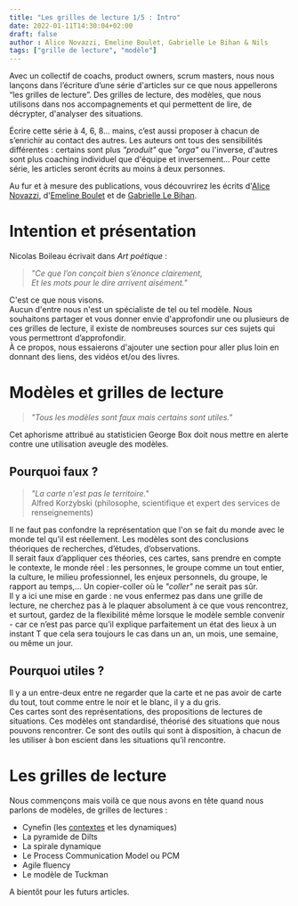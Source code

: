 ```yaml
---
title: "Les grilles de lecture 1/5 : Intro"
date: 2022-01-11T14:30:04+02:00
draft: false
author : Alice Novazzi, Emeline Boulet, Gabrielle Le Bihan & Nils
tags: ["grille de lecture", "modèle"]
---
```


Avec un collectif de coachs, product owners, scrum masters, nous nous lançons dans l’écriture d’une série d'articles sur ce que nous appellerons “les grilles de lecture”. Des grilles de lecture, des modèles, que nous utilisons dans nos accompagnements et qui permettent de lire, de décrypter, d'analyser des situations.

Écrire cette série à 4, 6, 8... mains, c’est aussi proposer à chacun de s’enrichir au contact des autres. Les auteurs ont tous des sensibilités différentes : certains sont plus *"produit"* que *"orga"* ou l'inverse, d'autres sont plus coaching individuel que d'équipe et inversement…
Pour cette série, les articles seront écrits au moins à deux personnes.

Au fur et à mesure des publications, vous découvrirez les écrits d'[Alice Novazzi](https://www.linkedin.com/in/alicenovazzi/), d'[Emeline Boulet](https://www.linkedin.com/in/emelineboulet/) et de [Gabrielle Le Bihan](https://www.linkedin.com/in/gabriellelebihan/).

# Intention et présentation

Nicolas Boileau écrivait dans *Art poétique* :  

> *"Ce que l’on conçoit bien s’énonce clairement,  
Et les mots pour le dire arrivent aisément."*  

C'est ce que nous visons.  
Aucun d'entre nous n'est un spécialiste de tel ou tel modèle. Nous souhaitons partager et vous donner envie d'approfondir une ou plusieurs de ces grilles de lecture, il existe de nombreuses sources sur ces sujets qui vous permettront d’approfondir.  
À ce propos, nous essaierons d'ajouter une section pour aller plus loin en donnant des liens, des vidéos et/ou des livres.

# Modèles et grilles de lecture

>*"Tous les modèles sont faux mais certains sont utiles."*  

Cet aphorisme attribué au statisticien George Box doit nous mettre en alerte contre une utilisation aveugle des modèles.

## Pourquoi faux ?
> *"La carte n'est pas le territoire."*  
Alfred Korzybski (philosophe, scientifique et expert des services de renseignements)  

Il ne faut pas confondre la représentation que l'on se fait du monde avec le monde tel qu'il est réellement.
Les modèles sont des conclusions théoriques de recherches, d’études, d’observations.  
Il serait faux d’appliquer ces théories, ces cartes, sans prendre en compte le contexte, le monde réel : les personnes, le groupe comme un tout entier, la culture, le milieu professionnel, les enjeux personnels, du groupe, le rapport au temps,... Un copier-coller où le *"coller"* ne serait pas sûr.  
Il y a ici une mise en garde : ne vous enfermez pas dans une grille de lecture, ne cherchez pas à le plaquer absolument à ce que vous rencontrez, et surtout, gardez de la flexibilité même lorsque le modèle semble convenir - car ce n’est pas parce qu’il explique parfaitement un état des lieux à un instant T que cela sera toujours le cas dans un an, un mois, une semaine, ou même un jour.

## Pourquoi utiles ?
Il y a un entre-deux entre ne regarder que la carte et ne pas avoir de carte du tout, tout comme entre le noir et le blanc, il y a du gris.  
Ces cartes sont des représentations, des propositions de lectures de situations. Ces modèles ont standardisé, théorisé des situations que nous pouvons rencontrer. Ce sont des outils qui sont à disposition, à chacun de les utiliser à bon escient dans les situations qu’il rencontre.

# Les grilles de lecture

Nous commençons mais voilà ce que nous avons en tête quand nous parlons de modèles, de grilles de lectures :  

- Cynefin (les [contextes](https://www.nilslesieur.fr/2022/01/les-grilles-de-lecture-2/5-cynefin.-les-contextes./) et les dynamiques) 
- La pyramide de Dilts  
- La spirale dynamique 
- Le Process Communication Model ou PCM   
- Agile fluency  
- Le modèle de Tuckman  

A bientôt pour les futurs articles.

